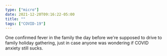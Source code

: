 ```yaml
---
type: ["micro"]
date: 2021-12-20T09:16:22-05:00
title: ""
tags: ["COVID-19"]
---
```

One confirmed fever in the family the day before we're supposed to drive to family holiday gathering, just in case anyone was wondering if COVID anxiety still sucks.
